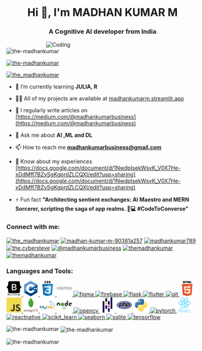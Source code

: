 <h1 align="center">Hi 👋, I'm MADHAN KUMAR M</h1>
<h3 align="center">A Cognitive AI developer from India</h3>
<img align = "right" alt = "Coding" width = "400" src = "https://cdn.dribbble.com/users/1162077/screenshots3848914/programmer.gif">

<p align="left"> <img src="https://komarev.com/ghpvc/?username=the-madhankumar&label=Profile%20views&color=0e75b6&style=flat" alt="the-madhankumar" /> </p>

<p align="left"> <a href="https://github.com/ryo-ma/github-profile-trophy"><img src="https://github-profile-trophy.vercel.app/?username=the-madhankumar" alt="the-madhankumar" /></a> </p>

<p align="left"> <a href="https://twitter.com/the_madhankumar" target="blank"><img src="https://img.shields.io/twitter/follow/the_madhankumar?logo=twitter&style=for-the-badge" alt="the_madhankumar" /></a> </p>

- 🌱 I’m currently learning **JULIA, R**

- 👨‍💻 All of my projects are available at [madhankumarm.streamlit.app](madhankumarm.streamlit.app)

- 📝 I regularly write articles on [https://medium.com/@madhankumarbusiness](https://medium.com/@madhankumarbusiness)

- 💬 Ask me about **AI ,ML and DL**

- 📫 How to reach me **madhankumarbusiness@gmail.com**

- 📄 Know about my experiences [https://docs.google.com/document/d/1NwdpIsekWsvK_V0X7He-xDdMff7BZvSgKgprdZLCQXI/edit?usp=sharing](https://docs.google.com/document/d/1NwdpIsekWsvK_V0X7He-xDdMff7BZvSgKgprdZLCQXI/edit?usp=sharing)

- ⚡ Fun fact **"Architecting sentient exchanges: AI Maestro and MERN Sorcerer, scripting the saga of app realms. 🚀💻 #CodeToConverse"**

<h3 align="left">Connect with me:</h3>
<p align="left">
<a href="https://twitter.com/the_madhankumar" target="blank"><img align="center" src="https://raw.githubusercontent.com/rahuldkjain/github-profile-readme-generator/master/src/images/icons/Social/twitter.svg" alt="the_madhankumar" height="30" width="40" /></a>
<a href="https://linkedin.com/in/madhan-kumar-m-90381a257" target="blank"><img align="center" src="https://raw.githubusercontent.com/rahuldkjain/github-profile-readme-generator/master/src/images/icons/Social/linked-in-alt.svg" alt="madhan-kumar-m-90381a257" height="30" width="40" /></a>
<a href="https://kaggle.com/madhankumar789" target="blank"><img align="center" src="https://raw.githubusercontent.com/rahuldkjain/github-profile-readme-generator/master/src/images/icons/Social/kaggle.svg" alt="madhankumar789" height="30" width="40" /></a>
<a href="https://instagram.com/the.cybersteve" target="blank"><img align="center" src="https://raw.githubusercontent.com/rahuldkjain/github-profile-readme-generator/master/src/images/icons/Social/instagram.svg" alt="the.cybersteve" height="30" width="40" /></a>
<a href="https://medium.com/@madhankumarbusiness" target="blank"><img align="center" src="https://raw.githubusercontent.com/rahuldkjain/github-profile-readme-generator/master/src/images/icons/Social/medium.svg" alt="@madhankumarbusiness" height="30" width="40" /></a>
<a href="https://www.codechef.com/users/themadhankumar" target="blank"><img align="center" src="https://cdn.jsdelivr.net/npm/simple-icons@3.1.0/icons/codechef.svg" alt="themadhankumar" height="30" width="40" /></a>
<a href="https://www.leetcode.com/themadhankumar" target="blank"><img align="center" src="https://raw.githubusercontent.com/rahuldkjain/github-profile-readme-generator/master/src/images/icons/Social/leet-code.svg" alt="themadhankumar" height="30" width="40" /></a>
</p>

<h3 align="left">Languages and Tools:</h3>
<p align="left"> <a href="https://getbootstrap.com" target="_blank" rel="noreferrer"> <img src="https://raw.githubusercontent.com/devicons/devicon/master/icons/bootstrap/bootstrap-plain-wordmark.svg" alt="bootstrap" width="40" height="40"/> </a> <a href="https://www.w3schools.com/cpp/" target="_blank" rel="noreferrer"> <img src="https://raw.githubusercontent.com/devicons/devicon/master/icons/cplusplus/cplusplus-original.svg" alt="cplusplus" width="40" height="40"/> </a> <a href="https://www.w3schools.com/css/" target="_blank" rel="noreferrer"> <img src="https://raw.githubusercontent.com/devicons/devicon/master/icons/css3/css3-original-wordmark.svg" alt="css3" width="40" height="40"/> </a> <a href="https://expressjs.com" target="_blank" rel="noreferrer"> <img src="https://raw.githubusercontent.com/devicons/devicon/master/icons/express/express-original-wordmark.svg" alt="express" width="40" height="40"/> </a> <a href="https://www.figma.com/" target="_blank" rel="noreferrer"> <img src="https://www.vectorlogo.zone/logos/figma/figma-icon.svg" alt="figma" width="40" height="40"/> </a> <a href="https://firebase.google.com/" target="_blank" rel="noreferrer"> <img src="https://www.vectorlogo.zone/logos/firebase/firebase-icon.svg" alt="firebase" width="40" height="40"/> </a> <a href="https://flask.palletsprojects.com/" target="_blank" rel="noreferrer"> <img src="https://www.vectorlogo.zone/logos/pocoo_flask/pocoo_flask-icon.svg" alt="flask" width="40" height="40"/> </a> <a href="https://flutter.dev" target="_blank" rel="noreferrer"> <img src="https://www.vectorlogo.zone/logos/flutterio/flutterio-icon.svg" alt="flutter" width="40" height="40"/> </a> <a href="https://git-scm.com/" target="_blank" rel="noreferrer"> <img src="https://www.vectorlogo.zone/logos/git-scm/git-scm-icon.svg" alt="git" width="40" height="40"/> </a> <a href="https://www.w3.org/html/" target="_blank" rel="noreferrer"> <img src="https://raw.githubusercontent.com/devicons/devicon/master/icons/html5/html5-original-wordmark.svg" alt="html5" width="40" height="40"/> </a> <a href="https://developer.mozilla.org/en-US/docs/Web/JavaScript" target="_blank" rel="noreferrer"> <img src="https://raw.githubusercontent.com/devicons/devicon/master/icons/javascript/javascript-original.svg" alt="javascript" width="40" height="40"/> </a> <a href="https://www.mongodb.com/" target="_blank" rel="noreferrer"> <img src="https://raw.githubusercontent.com/devicons/devicon/master/icons/mongodb/mongodb-original-wordmark.svg" alt="mongodb" width="40" height="40"/> </a> <a href="https://www.mysql.com/" target="_blank" rel="noreferrer"> <img src="https://raw.githubusercontent.com/devicons/devicon/master/icons/mysql/mysql-original-wordmark.svg" alt="mysql" width="40" height="40"/> </a> <a href="https://nodejs.org" target="_blank" rel="noreferrer"> <img src="https://raw.githubusercontent.com/devicons/devicon/master/icons/nodejs/nodejs-original-wordmark.svg" alt="nodejs" width="40" height="40"/> </a> <a href="https://opencv.org/" target="_blank" rel="noreferrer"> <img src="https://www.vectorlogo.zone/logos/opencv/opencv-icon.svg" alt="opencv" width="40" height="40"/> </a> <a href="https://pandas.pydata.org/" target="_blank" rel="noreferrer"> <img src="https://raw.githubusercontent.com/devicons/devicon/2ae2a900d2f041da66e950e4d48052658d850630/icons/pandas/pandas-original.svg" alt="pandas" width="40" height="40"/> </a> <a href="https://www.php.net" target="_blank" rel="noreferrer"> <img src="https://raw.githubusercontent.com/devicons/devicon/master/icons/php/php-original.svg" alt="php" width="40" height="40"/> </a> <a href="https://www.python.org" target="_blank" rel="noreferrer"> <img src="https://raw.githubusercontent.com/devicons/devicon/master/icons/python/python-original.svg" alt="python" width="40" height="40"/> </a> <a href="https://pytorch.org/" target="_blank" rel="noreferrer"> <img src="https://www.vectorlogo.zone/logos/pytorch/pytorch-icon.svg" alt="pytorch" width="40" height="40"/> </a> <a href="https://reactjs.org/" target="_blank" rel="noreferrer"> <img src="https://raw.githubusercontent.com/devicons/devicon/master/icons/react/react-original-wordmark.svg" alt="react" width="40" height="40"/> </a> <a href="https://reactnative.dev/" target="_blank" rel="noreferrer"> <img src="https://reactnative.dev/img/header_logo.svg" alt="reactnative" width="40" height="40"/> </a> <a href="https://scikit-learn.org/" target="_blank" rel="noreferrer"> <img src="https://upload.wikimedia.org/wikipedia/commons/0/05/Scikit_learn_logo_small.svg" alt="scikit_learn" width="40" height="40"/> </a> <a href="https://seaborn.pydata.org/" target="_blank" rel="noreferrer"> <img src="https://seaborn.pydata.org/_images/logo-mark-lightbg.svg" alt="seaborn" width="40" height="40"/> </a> <a href="https://www.sqlite.org/" target="_blank" rel="noreferrer"> <img src="https://www.vectorlogo.zone/logos/sqlite/sqlite-icon.svg" alt="sqlite" width="40" height="40"/> </a> <a href="https://www.tensorflow.org" target="_blank" rel="noreferrer"> <img src="https://www.vectorlogo.zone/logos/tensorflow/tensorflow-icon.svg" alt="tensorflow" width="40" height="40"/> </a> </p>

<p><img align="left" src="https://github-readme-stats.vercel.app/api/top-langs?username=the-madhankumar&show_icons=true&locale=en&layout=compact" alt="the-madhankumar" /></p>

<p>&nbsp;<img align="center" src="https://github-readme-stats.vercel.app/api?username=the-madhankumar&show_icons=true&locale=en" alt="the-madhankumar" /></p>

<p><img align="center" src="https://github-readme-streak-stats.herokuapp.com/?user=the-madhankumar&" alt="the-madhankumar" /></p>
